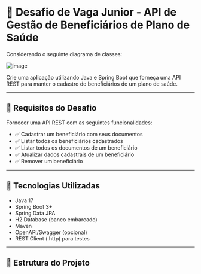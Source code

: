 # 🏥 Desafio de Vaga Junior - API de Gestão de Beneficiários de Plano de Saúde

Considerando o seguinte diagrama de classes:

![image](https://github.com/user-attachments/assets/fbbcc151-1cf1-40db-a8f0-721751bf6366)

Crie uma aplicação utilizando Java e Spring Boot que forneça uma API REST para manter o cadastro
de beneficiários de um plano de saúde.

---

## 📌 Requisitos do Desafio

Fornecer uma API REST com as seguintes funcionalidades:

- ✅ Cadastrar um beneficiário com seus documentos
- ✅ Listar todos os beneficiários cadastrados
- ✅ Listar todos os documentos de um beneficiário
- ✅ Atualizar dados cadastrais de um beneficiário
- ✅ Remover um beneficiário

---

## 🚀 Tecnologias Utilizadas

- Java 17
- Spring Boot 3+
- Spring Data JPA
- H2 Database (banco embarcado)
- Maven
- OpenAPI/Swagger (opcional)
- REST Client (.http) para testes

---

## 🧠 Estrutura do Projeto
